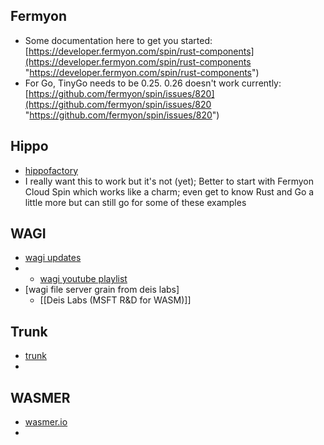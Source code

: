 ## Fermyon
- Some documentation here to get you started: [https://developer.fermyon.com/spin/rust-components](https://developer.fermyon.com/spin/rust-components "https://developer.fermyon.com/spin/rust-components") 
- For Go, TinyGo needs to be 0.25. 0.26 doesn't work currently: [https://github.com/fermyon/spin/issues/820](https://github.com/fermyon/spin/issues/820 "https://github.com/fermyon/spin/issues/820")

## Hippo
- [hippofactory](https://docs.hippofactory.dev/)
- I really want this to work but it's not (yet); Better to start with Fermyon Cloud Spin which works like a charm; even get to know Rust and Go a little more but can still go for some of these examples

## WAGI
- [wagi updates](https://deislabs.io/posts/wagi-updates/)
- - [wagi youtube playlist](https://www.youtube.com/playlist?list=PLPYCwaK1DkkVq4Vb06m75NqU6PCJA8Pwh)
- [wagi file server grain from deis labs]
	- [[Deis Labs (MSFT R&D for WASM)]]

## Trunk
- [trunk](https://trunkrs.dev/assets/)
- 

## WASMER
- [wasmer.io](https://wasmer.io/)
- 

